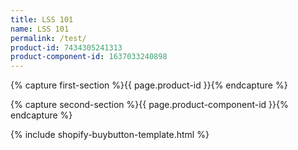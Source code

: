 ```yaml
---
title: LSS 101
name: LSS 101
permalink: /test/
product-id: 7434305241313
product-component-id: 1637033240898
---
```


<!----------BBBB capture section 1-------------->
{% capture first-section %}{{ page.product-id }}{% endcapture %}
<!----------EEEE capture section 1-------------->



<!----------BBBB capture section 2-------------->

{% capture second-section %}{{ page.product-component-id }}{% endcapture %}
<!----------EEEE capture section 2-------------->



<!----------BBBB include the template for multiple content insertions-------------->
{% include shopify-buybutton-template.html %}
<!----------EEEE include the template for multiple content insertions-------------->
